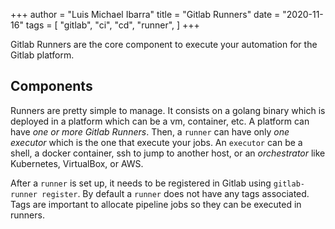 +++
author = "Luis Michael Ibarra"
title = "Gitlab Runners"
date = "2020-11-16"
tags = [
    "gitlab",
    "ci",
    "cd",
    "runner",
]
+++

Gitlab Runners are the core component to execute your automation for the Gitlab platform.

## Components

Runners are pretty simple to manage. It consists on a golang binary which is deployed
in a platform which can be a vm, container, etc. A platform can have *one or more 
Gitlab Runners*. Then, a `runner` can have only *one executor* which is the one 
that execute your jobs. An `executor` can be a shell, a docker container, ssh to jump
to another host, or an _orchestrator_ like Kubernetes, VirtualBox, or AWS.

After a `runner` is set up, it needs to be registered in Gitlab using `gitlab-runner register`.
By default a `runner` does not have any tags associated. Tags are important to 
allocate pipeline jobs so they can be executed in runners. 
